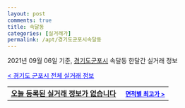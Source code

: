 ```yaml
---
layout: post
comments: true
title: 속달동
categories: [실거래가]
permalink: /apt/경기도군포시속달동
---
```


2021년 09월 06일 기준, <a href="/apt/경기도군포시">경기도군포시</a> 속달동 한달간 실거래 정보

<a style="color: blue;" href="/apt/경기도군포시">< 경기도 군포시 전체 실거래 정보</a>
<!---- start ---->
<table>
  <tr>
    <td colspan="4" style="font-weight: bold;"><a href="/apt/경기도군포시속달동{name_without_space}">오늘 등록된 실거래 정보가 없습니다</a> &nbsp;&nbsp;&nbsp; <a style="color: blue; font-size: smaller;" href="/apt/경기도군포시속달동{name_without_space}">면적별 최고가 ></a></td>
  </tr>
    
</table>
<!---- end ---->
    